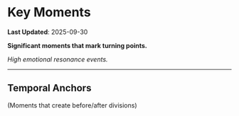 # Key Moments

**Last Updated**: 2025-09-30

**Significant moments that mark turning points.**

*High emotional resonance events.*

---

## Temporal Anchors

(Moments that create before/after divisions)
